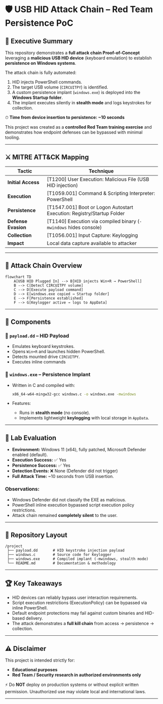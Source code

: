 # 🛡️ USB HID Attack Chain – Red Team Persistence PoC

## 📌 Executive Summary

This repository demonstrates a **full attack chain Proof-of-Concept** leveraging a **malicious USB HID device** (keyboard emulation) to establish **persistence on Windows systems**.

The attack chain is fully automated:

1. HID injects PowerShell commands.
2. The target USB volume (`CIRCUITPY`) is identified.
3. A custom persistence implant (`windows.exe`) is deployed into the **Windows Startup folder**.
4. The implant executes silently in **stealth mode** and logs keystrokes for collection.

⏱ **Time from device insertion to persistence: \~10 seconds**

This project was created as a **controlled Red Team training exercise** and demonstrates how endpoint defenses can be bypassed with minimal tooling.

---

## ⚔️ MITRE ATT\&CK Mapping

| Tactic              | Technique                                                               |
| ------------------- | ----------------------------------------------------------------------- |
| **Initial Access**  | \[T1200] User Execution: Malicious File (USB HID injection)             |
| **Execution**       | \[T1059.001] Command & Scripting Interpreter: PowerShell                |
| **Persistence**     | \[T1547.001] Boot or Logon Autostart Execution: Registry/Startup Folder |
| **Defense Evasion** | \[T1140] Execution via compiled binary (`-mwindows` hides console)      |
| **Collection**      | \[T1056.001] Input Capture: Keylogging                                  |
| **Impact**          | Local data capture available to attacker                                |

---

## 🔗 Attack Chain Overview

```mermaid
flowchart TD
    A[USB HID Plugged In] --> B[HID injects Win+R → PowerShell]
    B --> C[Detect CIRCUITPY volume]
    C --> D[Execute payload command]
    D --> E[windows.exe copied → Startup folder]
    E --> F[Persistence established]
    F --> G[Keylogger active → logs to AppData]
```

---

## 🚀 Components

### 🔹 `payload.dd` – HID Payload

* Emulates keyboard keystrokes.
* Opens `Win+R` and launches hidden PowerShell.
* Detects mounted drive `CIRCUITPY`.
* Executes inline commands

### 🔹 `windows.exe` – Persistence Implant

* Written in C and compiled with:

  ```bash
  x86_64-w64-mingw32-gcc windows.c -o windows.exe -mwindows
  ```
* Features:

  * Runs in **stealth mode** (no console).
  * Implements lightweight **keylogging** with local storage in `AppData`.

---

## 🧪 Lab Evaluation

* **Environment:** Windows 11 (x64), fully patched, Microsoft Defender enabled (default).
* **Execution Success:** ✅ Yes
* **Persistence Success:** ✅ Yes
* **Detection Events:** ❌ None (Defender did not trigger)
* **Full Attack Time:** \~10 seconds from USB insertion.

### Observations:

* Windows Defender did not classify the EXE as malicious.
* PowerShell inline execution bypassed script execution policy restrictions.
* Attack chain remained **completely silent** to the user.

---

## 📂 Repository Layout

```
/project
 ├── payload.dd       # HID keystroke injection payload
 ├── windows.c        # Source code for Keylogger
 ├── windows.exe      # Compiled implant (-mwindows, stealth mode)
 └── README.md        # Documentation & methodology
```

---

## 🏆 Key Takeaways

* HID devices can reliably bypass user interaction requirements.
* Script execution restrictions (ExecutionPolicy) can be bypassed via inline PowerShell.
* Default endpoint protections may fail against custom binaries and HID-based delivery.
* The attack demonstrates a **full kill chain** from access → persistence → collection.

---

## ⚠️ Disclaimer

This project is intended strictly for:

* **Educational purposes**
* **Red Team / Security research in authorized environments only**

⚡ Do **NOT** deploy on production systems or without explicit written permission.
Unauthorized use may violate local and international laws.

---
